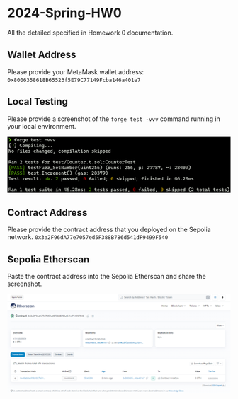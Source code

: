 # 2024-Spring-HW0

All the detailed specified in Homework 0 documentation.

## Wallet Address
Please provide your MetaMask wallet address: `0x8006358618B65523f5E79C77149Fcba146a401e7`

## Local Testing
Please provide a screenshot of the `forge test -vvv` command running in your local environment.

![](picture/1.png)

## Contract Address
Please provide the contract address that you deployed on the Sepolia network.
`0x3a2F96dA77e7057ed5F388B786d541dF9499F540`

## Sepolia Etherscan
Paste the contract address into the Sepolia Etherscan and share the screenshot.

![](picture/2.png)